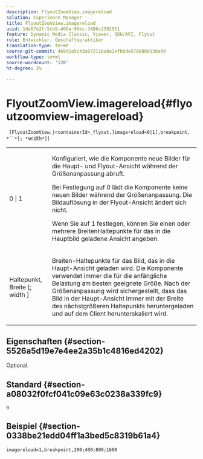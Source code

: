 ```yaml
---
description: FlyoutZoomView.imagereload
solution: Experience Manager
title: FlyoutZoomView.imagereload
uuid: 1de87e2f-5cb9-406a-96bc-3486c2592951
feature: Dynamic Media Classic, Viewer, SDK/API, Flyout
role: Entwickler, Geschäftspraktiker
translation-type: tm+mt
source-git-commit: 469d1a5c43a972116a8a2efb0de5708800130a99
workflow-type: tm+mt
source-wordcount: '128'
ht-degree: 3%

---
```



# FlyoutZoomView.imagereload{#flyoutzoomview-imagereload}

` [FlyoutZoomView.|<containerId>_flyout.]imagereload=0|1[,breakpoint, *``*[; *`width`*]]`

<table id="table_42CA0074AD7C4F0D9FC81E9FCB0591C0"> 
 <tbody> 
  <tr> 
   <td colname="col1"> <p> <span class="codeph"> 0 | 1 </span> </p> </td> 
   <td colname="col2"> <p> Konfiguriert, wie die Komponente neue Bilder für die Haupt- und Flyout-Ansicht während der Größenanpassung abruft. </p> <p>Bei Festlegung auf <span class="codeph"> 0 </span> lädt die Komponente keine neuen Bilder während der Größenanpassung. Die Bildauflösung in der Flyout-Ansicht ändert sich nicht. </p> <p>Wenn Sie auf <span class="codeph"> 1 </span> festlegen, können Sie einen oder mehrere BreitenHaltepunkte für das in die Hauptbild geladene Ansicht angeben. </p> </td> 
  </tr> 
  <tr> 
   <td colname="col1"> <p> <span class="codeph"> Haltepunkt,  <span class="varname"> Breite  </span>[;  <span class="varname"> width  </span>]  </span> </p> </td> 
   <td colname="col2"> <p> Breiten-Haltepunkte für das Bild, das in die Haupt-Ansicht geladen wird. Die Komponente verwendet immer die für die anfängliche Belastung am besten geeignete Größe. Nach der Größenanpassung wird sichergestellt, dass das Bild in der Haupt-Ansicht immer mit der Breite des nächstgrößeren Haltepunkts heruntergeladen und auf dem Client herunterskaliert wird. </p> </td> 
  </tr> 
 </tbody> 
</table>

## Eigenschaften {#section-5526a5d19e7e4ee2a35b1c4816ed4202}

Optional.

## Standard {#section-a08032f0fcf041c09e63c0238a339fc9}

`0`

## Beispiel {#section-0338be21edd04ff1a3bed5c8319b61a4}

`imagereload=1,breakpoint,200;400;800;1600`
